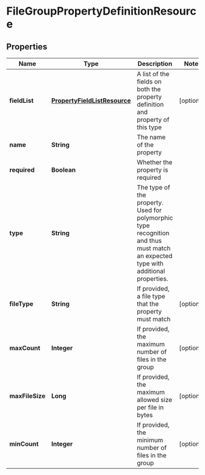 
# FileGroupPropertyDefinitionResource

## Properties
Name | Type | Description | Notes
------------ | ------------- | ------------- | -------------
**fieldList** | [**PropertyFieldListResource**](PropertyFieldListResource.md) | A list of the fields on both the property definition and property of this type |  [optional]
**name** | **String** | The name of the property | 
**required** | **Boolean** | Whether the property is required | 
**type** | **String** | The type of the property. Used for polymorphic type recognition and thus must match an expected type with additional properties. | 
**fileType** | **String** | If provided, a file type that the property must match |  [optional]
**maxCount** | **Integer** | If provided, the maximum number of files in the group |  [optional]
**maxFileSize** | **Long** | If provided, the maximum allowed size per file in bytes |  [optional]
**minCount** | **Integer** | If provided, the minimum number of files in the group |  [optional]



